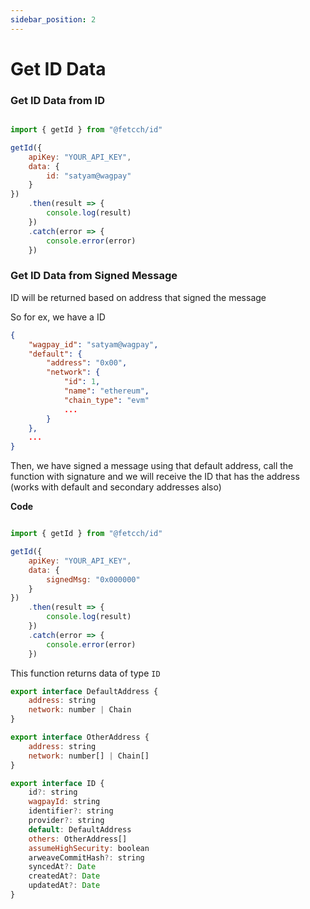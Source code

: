 ```yaml
---
sidebar_position: 2
---
```


# Get ID Data

### Get ID Data from ID

```js

import { getId } from "@fetcch/id"

getId({
    apiKey: "YOUR_API_KEY",
    data: {
        id: "satyam@wagpay"
    }
})
    .then(result => {
        console.log(result)
    })
    .catch(error => {
        console.error(error)
    })

```

### Get ID Data from Signed Message

ID will be returned based on address that signed the message

So for ex, we have a ID

```json
{
    "wagpay_id": "satyam@wagpay",
    "default": {
        "address": "0x00",
        "network": {
            "id": 1,
            "name": "ethereum",
            "chain_type": "evm"
            ...
        }
    },
    ...
}
```

Then, we have signed a message using that default address, call the function with signature and we will receive the ID that has the address (works with default and secondary addresses also)

**Code**

```js

import { getId } from "@fetcch/id"

getId({
    apiKey: "YOUR_API_KEY",
    data: {
        signedMsg: "0x000000"
    }
})
    .then(result => {
        console.log(result)
    })
    .catch(error => {
        console.error(error)
    })

```

This function returns data of type `ID`

```js
export interface DefaultAddress {
    address: string
    network: number | Chain
}

export interface OtherAddress {
    address: string
    network: number[] | Chain[]
}

export interface ID {
    id?: string
    wagpayId: string
    identifier?: string
    provider?: string
    default: DefaultAddress
    others: OtherAddress[]
    assumeHighSecurity: boolean
    arweaveCommitHash?: string
    syncedAt?: Date
    createdAt?: Date
    updatedAt?: Date
}
```
